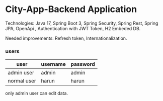 # City-App-Backend Application

Technologies: Java 17, Spring Boot 3, Spring Security, Spring Rest, Spring JPA, OpenApi , Authentication with JWT Token, H2 Embeded DB. 

Needed improvements: Refresh token, Internationalization. 

### users

| user        | username      | password|
|-------------| ------------- |-------  |
| admin user  | admin         |  admin  |
| normal user | harun         |  harun  |

only admin user can edit data.